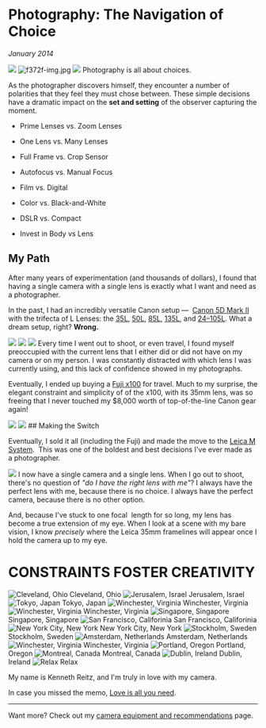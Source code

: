 # Photography: The Navigation of Choice
*January 2014*





 ![](https://images.squarespace-cdn.com/content/v1/665498111876725f7613f1e6/1719666486042-POGZDVGRXM9805E0DLOI/63776-img.jpg)      ![f372f-img.jpg](http://images.squarespace-cdn.com/content/v1/665498111876725f7613f1e6/1719666454735-VNNAG20D494A69TKFCL4/eba54-f372f-img.jpg)    ![](http://images.squarespace-cdn.com/content/v1/665498111876725f7613f1e6/1719666488974-X6S1SXAY83D33M75QYM4/71275-dcc20-image-asset.jpeg)   Photography is all about choices. 

 As the photographer discovers himself, they encounter a number of polarities that they feel they must chose between. These simple decisions have a dramatic impact on the **set and setting** of the observer capturing the moment. 

 * Prime Lenses vs. Zoom Lenses
* One Lens vs. Many Lenses
* Full Frame vs. Crop Sensor
* Autofocus vs. Manual Focus

 * Film vs. Digital
* Color vs. Black\-and\-White
* DSLR vs. Compact
* Invest in Body vs Lens

 ## My Path

 After many years of experimentation (and thousands of dollars), I found that having a single camera with a single lens is exactly what I want and need as a photographer. 

 In the past, I had an incredibly versatile Canon setup —  [Canon 5D Mark II](http://www.amazon.com/gp/product/B001G5ZTLS/ref=as_li_tl?ie=UTF8&camp=1789&creative=390957&creativeASIN=B001G5ZTLS&linkCode=as2&tag=bookforkind-20&linkId=OUBKTJDCBCZA47KQ) with the trifecta of L Lenses: the [35L](http://www.amazon.com/gp/product/B00009R6WY/ref=as_li_tl?ie=UTF8&camp=1789&creative=390957&creativeASIN=B00009R6WY&linkCode=as2&tag=bookforkind-20&linkId=RWMXBWTEYL7YEB6W), [50L](http://www.amazon.com/gp/product/B000I1YIDQ/ref=as_li_tl?ie=UTF8&camp=1789&creative=390957&creativeASIN=B000I1YIDQ&linkCode=as2&tag=bookforkind-20&linkId=TTHH5UUTOELSVBA4), [85L](http://www.amazon.com/gp/product/B000EW9Y4M/ref=as_li_tl?ie=UTF8&camp=1789&creative=390957&creativeASIN=B000EW9Y4M&linkCode=as2&tag=bookforkind-20&linkId=M265KCBSQFSFN6WE), [135L](http://www.amazon.com/gp/product/B000053HC5/ref=as_li_tl?ie=UTF8&camp=1789&creative=390957&creativeASIN=B000053HC5&linkCode=as2&tag=bookforkind-20&linkId=ZDV6FEGAQTR4QJ4W), and [24–105L](http://www.amazon.com/gp/product/B000AZ57M6/ref=as_li_tl?ie=UTF8&camp=1789&creative=390957&creativeASIN=B000AZ57M6&linkCode=as2&tag=bookforkind-20&linkId=CCT6JUSC6RBDUQEI). What a dream setup, right? **Wrong.**

  ![](http://images.squarespace-cdn.com/content/v1/665498111876725f7613f1e6/1719666494810-RD2K3SM9FXJMA3D0EK1T/86ad0-59f7a-image-asset.jpeg)    ![](http://images.squarespace-cdn.com/content/v1/665498111876725f7613f1e6/1719666511220-GRKAVV4C6W8B2EDEU5UV/c2436-575ee-image-asset.jpeg)    ![](http://images.squarespace-cdn.com/content/v1/665498111876725f7613f1e6/1719666512513-3BTS16NFLRVF7WGPU12D/c79a0-eee49-image-asset.jpeg)   Every time I went out to shoot, or even travel, I found myself preoccupied with the current lens that I either did or did not have on my camera or on my person. I was constantly distracted with which lens I was currently using, and this lack of confidence showed in my photographs. 

 Eventually, I ended up buying a [Fuji x100](http://www.amazon.com/gp/product/B0043RS864/ref=as_li_tl?ie=UTF8&camp=1789&creative=390957&creativeASIN=B0043RS864&linkCode=as2&tag=bookforkind-20&linkId=UQYDVYXSIXB5S2FU) for travel. Much to my surprise, the elegant constraint and simplicity of of the x100, with its 35mm lens, was so freeing that I never touched my $8,000 worth of top\-of\-the\-line Canon gear again! 

  ![](http://images.squarespace-cdn.com/content/v1/665498111876725f7613f1e6/1719666528231-22X6MYQHX4OMW85YFFL9/fa987-c67b9-image-asset.jpeg)    ![](http://images.squarespace-cdn.com/content/v1/665498111876725f7613f1e6/1719666514996-S3FJZIUAWWAFJCX9G9T3/ce08f-df9a7-image-asset.jpeg)   ## Making the Switch

 Eventually, I sold it all (including the Fuji) and made the move to the [Leica M System](/camera-equipment).  This was one of the boldest and best decisions I've ever made as a photographer. 

  ![](http://images.squarespace-cdn.com/content/v1/665498111876725f7613f1e6/1719666490504-13CK1UY5ORGUWI39X7QA/7a565-be0cd-image-asset.jpeg)   I now have a single camera and a single lens. When I go out to shoot, there's no question of *"do I have the right lens with me"*? I always have the perfect lens with me, because there is no choice. I always have the perfect camera, because there is no other option. 

 And, because I've stuck to one focal  length for so long, my lens has become a true extension of my eye. When I look at a scene with my bare vision, I know *precisely* where the Leica 35mm framelines will appear once I hold the camera up to my eye. 

 #

 # CONSTRAINTS FOSTER CREATIVITY



 ![Cleveland, Ohio](http://images.squarespace-cdn.com/content/v1/665498111876725f7613f1e6/1719666459408-DZGR6RCKTIPXH6147UJ5/0262f-e0d82-img_0193_2.jpg)   Cleveland, Ohio   ![Jerusalem, Israel](http://images.squarespace-cdn.com/content/v1/665498111876725f7613f1e6/1719666509228-7M3SF82FWI71PYOFT49K/bd5cf-0ed71-img_0147_2.jpg)   Jerusalem, Israel   ![Tokyo, Japan](http://images.squarespace-cdn.com/content/v1/665498111876725f7613f1e6/1719666516843-58OLMP5P07PY6FCSGPUU/d25c1-83707-image-asset.jpeg)   Tokyo, Japan   ![Winchester, Virginia](http://images.squarespace-cdn.com/content/v1/665498111876725f7613f1e6/1719666501601-HDSBEL5K6DYO2KWXEL7X/a4122-a0460-l1006054.jpg)   Winchester, Virginia   ![Winchester, Virginia](http://images.squarespace-cdn.com/content/v1/665498111876725f7613f1e6/1719666526156-QXEDWYKOOF0QE7BDOFW1/f268e-543f1-img_0008_2.jpg)   Winchester, Virginia   ![Singapore, Singapore](http://images.squarespace-cdn.com/content/v1/665498111876725f7613f1e6/1719666518112-1351YKR9OYZEXGRTLGG4/d9d7b-2648b-l1004499.jpg)   Singapore, Singapore   ![San Francisco, Califorinia](http://images.squarespace-cdn.com/content/v1/665498111876725f7613f1e6/1719666525803-6540IOKTNZU5OQL4T269/f1418-a5989-l1004846.jpg)   San Francisco, Califorinia   ![New York City, New York](http://images.squarespace-cdn.com/content/v1/665498111876725f7613f1e6/1719666484602-KGFARVYJWBLFRJYJ2QHL/5d8d6-43b0f-l1004280.jpg)   New York City, New York   ![Stockholm, Sweden](http://images.squarespace-cdn.com/content/v1/665498111876725f7613f1e6/1719666472913-XVT3RNIEGPVFS92AJKI0/2b90c-e458e-l1003978.jpg)   Stockholm, Sweden   ![Amsterdam, Netherlands](http://images.squarespace-cdn.com/content/v1/665498111876725f7613f1e6/1719666473011-CKXO5O2Z9EWLKL1YAXRU/2c104-5498a-dscf3891.jpg)   Amsterdam, Netherlands   ![Winchester, Virginia](http://images.squarespace-cdn.com/content/v1/665498111876725f7613f1e6/1719666525466-XIATA54V29BH4QGLO1ZN/ef9b5-cdb53-l1004164.jpg)   Winchester, Virginia   ![Portland, Oregon](http://images.squarespace-cdn.com/content/v1/665498111876725f7613f1e6/1719666529609-EEUXY7Z771812I1PKK41/fccd6-50872-dscf3874.jpg)   Portland, Oregon   ![Montreal, Canada](http://images.squarespace-cdn.com/content/v1/665498111876725f7613f1e6/1719666494403-WAR9J3VWTW57T78JDKAX/85ef5-e6ca3-dscf3279.jpg)   Montreal, Canada   ![Dublin, Ireland](http://images.squarespace-cdn.com/content/v1/665498111876725f7613f1e6/1719666507873-J3XOR29X6AVQ9VOYU8L9/b9bf0-c80b0-l1021273.jpg)   Dublin, Ireland   ![Relax](http://images.squarespace-cdn.com/content/v1/665498111876725f7613f1e6/1719666481696-ZEGBGP2GLP6D171K3CGE/59947-2b49d-65df4005-419e-4969-8945-0b29e978234b.jpeg)   Relax

 My name is Kenneth Reitz, and I'm truly in love with my camera.

 In case you missed the memo, [Love is all you need](/essays/all-about-love). 



---

 Want more? Check out my [camera equipment and recommendations](/camera-equipment) page.

